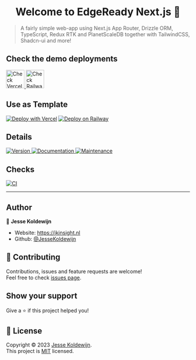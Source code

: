 <h1 align="center">Welcome to EdgeReady Next.js 👋</h1>

> A fairly simple web-app using Next.js App Router, Drizzle ORM, TypeScript, Redux RTK and PlanetScaleDB together with TailwindCSS, Shadcn-ui and more!

## Check the demo deployments

<a href="https://next-app-edge-rtk.vercel.app">
<img 
  alt="Check Vercel deployment" 
  src="https://dka575ofm4ao0.cloudfront.net/pages-transactional_logos/retina/160919/CleanShot_2020-05-26_at_21.56.49.png" height="50" />
</a>
<a href="https://next-approuter-edge-rtk-production.up.railway.app">
<img 
  alt="Check Railway deployment" 
  src="https://railway.app/brand/logotype-dark.png" height="50" />
</a>

## Use as Template

[![Deploy with Vercel](https://vercel.com/button)](https://vercel.com/new/clone?repository-url=https://github.com/JesseKoldewijn/next-app_router-edge-rtk)
[![Deploy on Railway](https://railway.app/button.svg)](https://railway.app/template/BMAjex?referralCode=p33jXU)

## Details

<p>
  <a href="https://www.npmjs.com/package/@glitchtech-dev/react-motion" target="_blank">
    <img alt="Version" src="https://img.shields.io/npm/v/@glitchtech-dev/react-motion.svg">
  </a>
  <!-- <a href="https://github.com/JesseKoldewijn/next-app_router-edge-rtk/blob/master/LICENSE" target="_blank">
    <img alt="License: MIT" src="https://img.shields.io/github/license/JesseKoldewijn/next-app_router-edge-rtk" />
  </a> -->
  <a href="https://github.com/JesseKoldewijn/next-app_router-edge-rtk#readme" target="_blank">
    <img alt="Documentation" src="https://img.shields.io/badge/documentation-yes-brightgreen.svg" />
  </a>
  <a href="https://github.com/JesseKoldewijn/next-app_router-edge-rtk/graphs/commit-activity" target="_blank">
    <img alt="Maintenance" src="https://img.shields.io/badge/Maintained%3F-yes-green.svg" />
  </a>
</p>

## Checks

<p>
  <a href="https://github.com/JesseKoldewijn/next-app_router-edge-rtk/actions/workflows/workspace-ci.yml">
    <img src="https://github.com/JesseKoldewijn/next-app_router-edge-rtk/actions/workflows/workspace-ci.yml/badge.svg" alt="CI">
  </a>
</p>

---

## Author

👤 **Jesse Koldewijn**

- Website: https://jkinsight.nl
- Github: [@JesseKoldewijn](https://github.com/JesseKoldewijn)

## 🤝 Contributing

Contributions, issues and feature requests are welcome!<br />Feel free to check [issues page](https://github.com/JesseKoldewijn/next-app_router-edge-rtk/issues).

## Show your support

Give a ⭐️ if this project helped you!

## 📝 License

Copyright © 2023 [Jesse Koldewijn](https://github.com/JesseKoldewijn).<br />
This project is [MIT](https://github.com/JesseKoldewijn/next-app_router-edge-rtk/blob/master/LICENSE) licensed.
